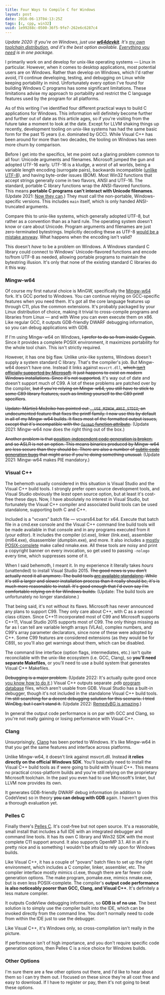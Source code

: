 ```yaml
---
title: Four Ways to Compile C for Windows
layout: post
date: 2016-06-13T04:13:25Z
tags: [c, cpp, win32]
uuid: 1e99288c-0500-36f5-9fe7-262e6c6287c4
---
```


*Update 2020: If you're on Windows, just use [**w64devkit**][w64devkit].
It's [my own toolchain distribution][announce], and it's the best option
available. [Everything you need][everything] is in one package.*

I primarily work on and develop for unix-like operating systems —
Linux in particular. However, when it comes to desktop applications,
most potential users are on Windows. Rather than develop on Windows,
which I'd rather avoid, I'll continue developing, testing, and
debugging on Linux while keeping portability in mind. Unfortunately
every option I've found for building Windows C programs has some
significant limitations. These limitations advise my approach to
portability and restrict the C language features used by the program
for all platforms.

As of this writing I've identified four different practical ways to
build C applications for Windows. This information will definitely
become further and further out of date as this article ages, so if
you're visiting from the future take a moment to look at the date.
Except for LLVM shaking things up recently, development tooling on
unix-like systems has had the same basic form for the past 15 years
(i.e. dominated by GCC). While Visual C++ has been around for more
than two decades, the tooling on Windows has seen more churn by
comparison.

Before I get into the specifics, let me point out a glaring problem
common to all four: Unicode arguments and filenames. Microsoft jumped
the gun and adopted UTF-16 early. UTF-16 is a kludge, a worst of all
worlds, being a variable length encoding (surrogate pairs), backwards
incompatible ([unlike UTF-8][utf8]), and having byte-order issues (BOM).
Most Win32 functions that accept strings generally come in two flavors,
ANSI and UTF-16. The standard, portable C library functions wrap the
ANSI-flavored functions. This means **portable C programs can't interact
with Unicode filenames**. (Update 2021: [Now they can][sane].) They must
call the non-portable, Windows-specific versions. This includes `main`
itself, which is only handed ANSI-truncated arguments.

Compare this to unix-like systems, which generally adopted UTF-8, but
rather as a convention than as a hard rule. The operating system
doesn't know or care about Unicode. Program arguments and filenames
are just zero-terminated bytestrings. Implicitly decoding these as
UTF-8 [would be a mistake anyway][args]. What happens when the
encoding isn't valid?

This doesn't *have* to be a problem on Windows. A Windows standard C
library could connect to Windows' Unicode-flavored functions and
encode to/from UTF-8 as needed, allowing portable programs to maintain
the bytestring illusion. It's only that none of the existing standard
C libraries do it this way.

### Mingw-w64

Of course my first natural choice is MinGW, specifically the
[Mingw-w64][mingw64] fork. It's GCC ported to Windows. You can
continue relying on GCC-specific features when you need them. It's got
all the core language features up through C11, plus the common
extensions. It's probably packaged by your Linux distribution of
choice, making it trivial to cross-compile programs and libraries from
Linux — and with Wine you can even execute them on x86. Like regular
GCC, it outputs GDB-friendly DWARF debugging information, so you can
debug applications with GDB.

If I'm using Mingw-w64 on Windows, ~~I prefer to do so from inside
Cygwin~~. Since it provides a complete POSIX environment, it maximizes
portability for the whole tool chain. This isn't strictly required.

However, it has one big flaw. Unlike unix-like systems, Windows doesn't
supply a system standard C library. That's the compiler's job. But
Mingw-w64 doesn't have one. Instead it links against `msvcrt.dll`,
~~which [isn't officially supported by Microsoft][msvcrt]. It just
happens to exist on modern Windows installations. Since it's not
supported,~~ it's way out of date and doesn't support much of C99. A lot
of these problems are patched over by the compiler, ~~but if you're
relying on Mingw-w64, you still have to stick to some C89 library
features, such as limiting yourself to the C89 printf specifiers~~.

~~Update: Mārtiņš Možeiko has pointed out `__USE_MINGW_ANSI_STDIO`, an
undocumented feature that fixes the printf family. I now use this by
default in all of my Mingw-w64 builds. It fixes most of the formatted
output issues, except that it's incompatible with the [`format` function
attribute][format].~~ (Update 2021: Mingw-w64 now does the right thing
out of the box.)

~~Another problem is that [position-independent code generation is
broken][pie], and so ASLR is not an option. This means binaries produced
by Mingw-w64 are less secure than they should be. There are also a
number of [subtle code generation bugs][gen] that might arise if you're
doing something unusual.~~ (Update 2021: Mingw-w64 makes PIE mandatory.)

### Visual C++

The behemoth usually considered in this situation is Visual Studio and
the Visual C++ build tools. I strongly prefer open source development
tools, and Visual Studio obviously the *least* open source option, but
at least it's cost-free these days. Now, I have absolutely no interest
in Visual Studio, but fortunately the Visual C++ compiler and
associated build tools can be used standalone, supporting both C and
C++.

Included is a "vcvars" batch file — vcvars64.bat for x64. Execute that
batch file in a cmd.exe console and the Visual C++ command line build
tools will be made available in that console and in any programs
executed from it (your editor). It includes the compiler (cl.exe),
linker (link.exe), assembler (ml64.exe), disassembler (dumpbin.exe),
and more. It also includes a [mostly POSIX-complete][make] make called
nmake.exe. All these tools are noisy and print a copyright banner on
every invocation, so get used to passing `-nologo` every time, which
suppresses some of it.

When I said behemoth, I meant it. In my experience it literally takes
*hours* (unattended) to install Visual Studio 2015. ~~The good news is you
don't actually need it all anymore. The build tools [are available
standalone][vcbt]. While it's still a larger and slower installation
process than it really should be, it's is much more reasonable to
install. It's good enough that I'd even say I'm comfortable relying on
it for Windows builds.~~ (Update: The build tools are unfortunately no
longer standalone.)

That being said, it's not without its flaws. Microsoft has never
announced any plans to support C99. They only care about C++, with C as
a second class citizen. Since C++11 incorporated most of C99 and
Microsoft supports C++11, Visual Studio 2015 supports most of C99. The
only things missing as far as I can tell are variable length arrays
(VLAs), complex numbers, and C99's array parameter declarators, since
none of these were adopted by C++. Some C99 features are considered
extensions (as they would be for C89), so you'll also get warnings about
them, which can be disabled.

The command line interface (option flags, intermediates, etc.) isn't
quite reconcilable with the unix-like ecosystem (i.e. GCC, Clang), so
**you'll need separate Makefiles**, or you'll need to use a build
system that generates Visual C++ Makefiles.

~~Debugging is a major problem.~~ (Update 2022: It's actually quite good
once [you know how to do it][db].) Visual C++ outputs separate .pdb
[program database][pdb] files, which aren't usable from GDB. Visual
Studio has a built-in debugger, though it's not included in the
standalone Visual C++ build tools. ~~I'm still searching for a decent
debugging solution for this scenario. I tried WinDbg, but I can't stand
it.~~ (Update 2022: [RemedyBG is amazing][rdb].)

In general the output code performance is on par with GCC and Clang,
so you're not really gaining or losing performance with Visual C++.

### Clang

Unsurprisingly, [Clang][clang] has been ported to Windows. It's like
Mingw-w64 in that you get the same features and interface across
platforms.

Unlike Mingw-w64, it doesn't link against msvcrt.dll. Instead **it
relies directly on the official Windows SDK**. You'll basically need
to install the Visual C++ build tools as if were going to build with
Visual C++. This means no practical cross-platform builds and you're
still relying on the proprietary Microsoft toolchain. In the past you
even had to use Microsoft's linker, but LLVM now provides its own.

It generates GDB-friendly DWARF debug information (in addition to
CodeView) so in theory **you can debug with GDB** again. I haven't
given this a thorough evaluation yet.

### Pelles C

Finally there's [Pelles C][pellesc]. It's cost-free but not open
source. It's a reasonable, small install that includes a full IDE with
an integrated debugger and command line tools. It has its own C
library and Win32 SDK with the most complete C11 support around. It
also supports OpenMP 3.1. All in all it's pretty nice and is something
I wouldn't be afraid to rely upon for Windows builds.

Like Visual C++, it has a couple of "povars" batch files to set up the
right environment, which includes a C compiler, linker, assembler,
etc. The compiler interface mostly mimics cl.exe, though there are far
fewer code generation options. The make program, pomake.exe, mimics
nmake.exe, but is even less POSIX-complete. The compiler's **output
code performance is also noticeably poorer than GCC, Clang, and Visual
C++**. It's definitely a less mature compiler.

It outputs CodeView debugging information, so **GDB is of no use**.
The best solution is to simply use the compiler built into the IDE,
which can be invoked directly from the command line. You don't
normally need to code from within the IDE just to use the debugger.

Like Visual C++, it's Windows only, so cross-compilation isn't really
in the picture.

If performance isn't of high importance, and you don't require
specific code generation options, then Pelles C is a nice choice for
Windows builds.

### Other Options

I'm sure there are a few other options out there, and I'd like to hear
about them so I can try them out. I focused on these since they're all
cost free and easy to download. If I have to register or pay, then
it's not going to beat these options.


[mingw64]: http://mingw-w64.org/doku.php
[utf8]: http://utf8everywhere.org/
[args]: https://utcc.utoronto.ca/~cks/space/blog/python/Python3UnicodeIssue
[msvcrt]: https://blogs.msdn.microsoft.com/oldnewthing/20140411-00/?p=1273
[format]: https://gcc.gnu.org/onlinedocs/gcc/Common-Function-Attributes.html#index-g_t_0040code_007bformat_007d-function-attribute-3318
[pie]: http://thelinuxjedi.blogspot.com/2014/07/tripping-up-using-mingw.html
[gen]: https://gcc.gnu.org/ml/gcc-bugs/2015-05/msg02025.html
[pellesc]: http://www.smorgasbordet.com/pellesc/
[vcbt]: http://landinghub.visualstudio.com/visual-cpp-build-tools
[clang]: http://clang.llvm.org/
[make]: /blog/2016/04/30/
[pdb]: https://en.wikipedia.org/wiki/Program_database
[w64devkit]: https://github.com/skeeto/w64devkit
[announce]: /blog/2020/05/15/
[everything]: /blog/2020/09/25/
[sane]: /blog/2021/12/30/
[rdb]: https://www.youtube.com/watch?v=r9eQth4Q5jg
[db]: /blog/2022/06/26/

